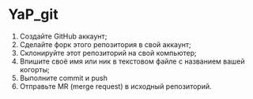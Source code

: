 # YaP_git

1. Создайте GitHub аккаунт;
2. Сделайте форк этого репозитория в свой аккаунт;
3. Склонируйте этот репозиторий на свой компьютер;
4. Впишите своё имя или ник в текстовом файле с названием вашей когорты;
5. Выполните commit и push
6. Отправьте MR (merge request) в исходный репозиторий.
